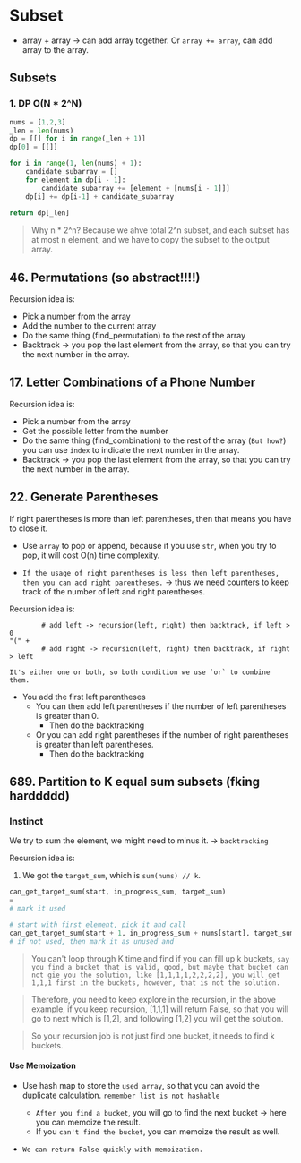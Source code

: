 # Subset

- array + array -> can add array together. Or `array += array`, can add array to the array.

## Subsets

### 1. DP O(N * 2^N)
```python
nums = [1,2,3]
_len = len(nums)
dp = [[] for i in range(_len + 1)]
dp[0] = [[]]

for i in range(1, len(nums) + 1):
    candidate_subarray = []
    for element in dp[i - 1]:
        candidate_subarray += [element + [nums[i - 1]]]
    dp[i] += dp[i-1] + candidate_subarray
        
return dp[_len]
```
> Why n * 2^n? 
> Because we ahve total 2^n subset, and each subset has at most n element, and we have to copy the subset to the output array.


## 46. Permutations (so abstract!!!!)

Recursion idea is: 

- Pick a number from the array
- Add the number to the current array
- Do the same thing (find_permutation) to the rest of the array
- Backtrack -> you pop the last element from the array, so that you can try the next number in the array.


## 17. Letter Combinations of a Phone Number

Recursion idea is:

- Pick a number from the array
- Get the possible letter from the number
- Do the same thing (find_combination) to the rest of the array (`But how?`) you can use `index` to indicate the next number in the array.
- Backtrack -> you pop the last element from the array, so that you can try the next number in the array.


## 22. Generate Parentheses

If right parentheses is more than left parentheses, then that means you have to close it.

- Use `array` to pop or append, because if you use `str`, when you try to pop, it will cost O(n) time complexity.

- `If the usage of right parentheses is less then left parentheses, then you can add right parentheses.` -> thus we need counters to keep track of the number of left and right parentheses.


Recursion idea is: 

```
        # add left -> recursion(left, right) then backtrack, if left > 0
"(" +
        # add right -> recursion(left, right) then backtrack, if right > left

It's either one or both, so both condition we use `or` to combine them.
```

- You add the first left parentheses
    - You can then add left parentheses if the number of left parentheses is greater than 0.
        - Then do the backtracking
    - Or you can add right parentheses if the number of right parentheses is greater than left parentheses.
        - Then do the backtracking


## 689. Partition to K equal sum subsets (fking harddddd)

### Instinct

We try to sum the element, we might need to minus it. -> `backtracking`


Recursion idea is:

1. We got the `target_sum`, which is `sum(nums) // k`.

```python
can_get_target_sum(start, in_progress_sum, target_sum) 
=
# mark it used

# start with first element, pick it and call 
can_get_target_sum(start + 1, in_progress_sum + nums[start], target_sum)
# if not used, then mark it as unused and
```

> You can't loop through K time and find if you can fill up k buckets, `say you find a bucket that is valid, good, but maybe that bucket can not gie you the solution, like [1,1,1,1,2,2,2,2], you will get 1,1,1 first in the buckets, however, that is not the solution.`

> Therefore, you need to keep explore in the recursion, in the above example, if you keep recursion, [1,1,1] will return False, so that you will go to next which is [1,2], and following [1,2] you will get the solution.

> So your recursion job is not just find one bucket, it needs to find k buckets.

#### Use Memoization

- Use hash map to store the `used_array`, so that you can avoid the duplicate calculation. `remember list is not hashable`

    - `After you find a bucket`, you will go to find the next bucket -> here you can memoize the result.
    - If you `can't find the bucket`, you can memoize the result as well.

- `We can return False quickly with memoization.`